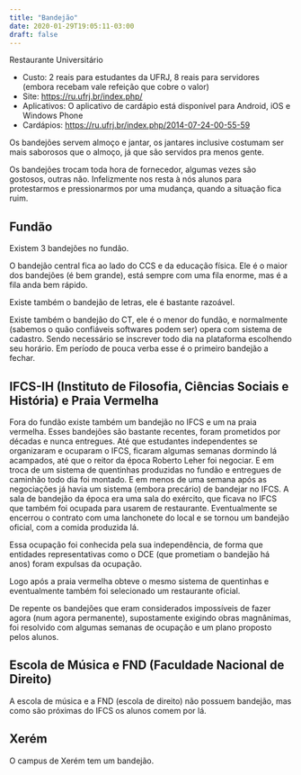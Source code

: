 ```yaml
---
title: "Bandejão"
date: 2020-01-29T19:05:11-03:00
draft: false
---
```


Restaurante Universitário

- Custo: 2 reais para estudantes da UFRJ, 8 reais para servidores (embora recebam vale refeição que cobre o valor)
- Site: https://ru.ufrj.br/index.php/
- Aplicativos: O aplicativo de cardápio está disponível para Android, iOS e Windows Phone
- Cardápios: https://ru.ufrj.br/index.php/2014-07-24-00-55-59

Os bandejões servem almoço e jantar, os jantares inclusive costumam ser mais saborosos que o almoço, já que são servidos pra menos gente.

Os bandejões trocam toda hora de fornecedor, algumas vezes são gostosos, outras não. Infelizmente nos resta à nós alunos para protestarmos e pressionarmos por uma mudança, quando a situação fica ruim.

## Fundão

Existem 3 bandejões no fundão.

O bandejão central fica ao lado do CCS e da educação física. Ele é o maior dos bandejões (é bem grande), está sempre com uma fila enorme, mas é a fila anda bem rápido.

Existe também o bandejão de letras, ele é bastante razoável.

Existe também o bandejão do CT, ele é o menor do fundão, e normalmente (sabemos o quão confiáveis softwares podem ser) opera com sistema de cadastro. Sendo necessário se inscrever todo dia na plataforma escolhendo seu horário. Em período de pouca verba esse é o primeiro bandejão a fechar.

## IFCS-IH (Instituto de Filosofia, Ciências Sociais e História) e Praia Vermelha

Fora do fundão existe também um bandejão no IFCS e um na praia vermelha. Esses bandejões são bastante recentes, foram prometidos por décadas e nunca entregues. Até que estudantes independentes se organizaram e ocuparam o IFCS, ficaram algumas semanas dormindo lá acampados, até que o reitor da época Roberto Leher foi negociar. E em troca de um sistema de quentinhas produzidas no fundão e entregues de caminhão todo dia foi montado. E em menos de uma semana após as negociações já havia um sistema (embora precário) de bandejar no IFCS. A sala de bandejão da época era uma sala do exército, que ficava no IFCS que também foi ocupada para usarem de restaurante. Eventualmente se encerrou o contrato com uma lanchonete do local e se tornou um bandejão oficial, com a comida produzida lá.

Essa ocupação foi conhecida pela sua independência, de forma que entidades representativas como o DCE (que prometiam o bandejão há anos) foram expulsas da ocupação.


Logo após a praia vermelha obteve o mesmo sistema de quentinhas e eventualmente também foi selecionado um restaurante oficial.

De repente os bandejões que eram considerados impossíveis de fazer agora (num agora permanente), supostamente exigindo obras magnânimas, foi resolvido com algumas semanas de ocupação e um plano proposto pelos alunos.

## Escola de Música e FND (Faculdade Nacional de Direito)

A escola de música e a FND (escola de direito) não possuem bandejão, mas como são próximas do IFCS os alunos comem por lá.

## Xerém

O campus de Xerém tem um bandejão.
